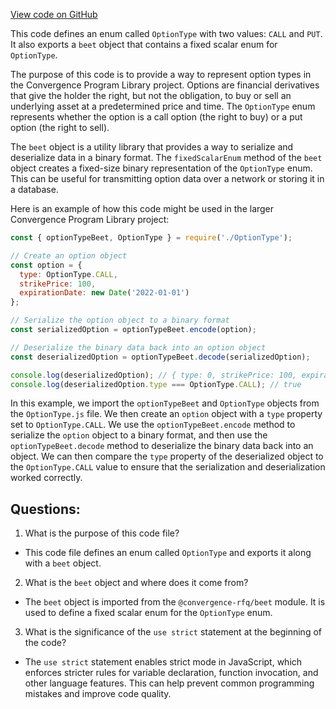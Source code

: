 [View code on GitHub](https://github.com/convergence-rfq/convergence-program-library/psyoptions-american-instrument/js/generated/types/OptionType.js)

This code defines an enum called `OptionType` with two values: `CALL` and `PUT`. It also exports a `beet` object that contains a fixed scalar enum for `OptionType`. 

The purpose of this code is to provide a way to represent option types in the Convergence Program Library project. Options are financial derivatives that give the holder the right, but not the obligation, to buy or sell an underlying asset at a predetermined price and time. The `OptionType` enum represents whether the option is a call option (the right to buy) or a put option (the right to sell).

The `beet` object is a utility library that provides a way to serialize and deserialize data in a binary format. The `fixedScalarEnum` method of the `beet` object creates a fixed-size binary representation of the `OptionType` enum. This can be useful for transmitting option data over a network or storing it in a database.

Here is an example of how this code might be used in the larger Convergence Program Library project:

```javascript
const { optionTypeBeet, OptionType } = require('./OptionType');

// Create an option object
const option = {
  type: OptionType.CALL,
  strikePrice: 100,
  expirationDate: new Date('2022-01-01')
};

// Serialize the option object to a binary format
const serializedOption = optionTypeBeet.encode(option);

// Deserialize the binary data back into an option object
const deserializedOption = optionTypeBeet.decode(serializedOption);

console.log(deserializedOption); // { type: 0, strikePrice: 100, expirationDate: 2022-01-01T00:00:00.000Z }
console.log(deserializedOption.type === OptionType.CALL); // true
```

In this example, we import the `optionTypeBeet` and `OptionType` objects from the `OptionType.js` file. We then create an `option` object with a `type` property set to `OptionType.CALL`. We use the `optionTypeBeet.encode` method to serialize the `option` object to a binary format, and then use the `optionTypeBeet.decode` method to deserialize the binary data back into an object. We can then compare the `type` property of the deserialized object to the `OptionType.CALL` value to ensure that the serialization and deserialization worked correctly.
## Questions: 
 1. What is the purpose of this code file?
- This code file defines an enum called `OptionType` and exports it along with a `beet` object.

2. What is the `beet` object and where does it come from?
- The `beet` object is imported from the `@convergence-rfq/beet` module. It is used to define a fixed scalar enum for the `OptionType` enum.

3. What is the significance of the `use strict` statement at the beginning of the code?
- The `use strict` statement enables strict mode in JavaScript, which enforces stricter rules for variable declaration, function invocation, and other language features. This can help prevent common programming mistakes and improve code quality.